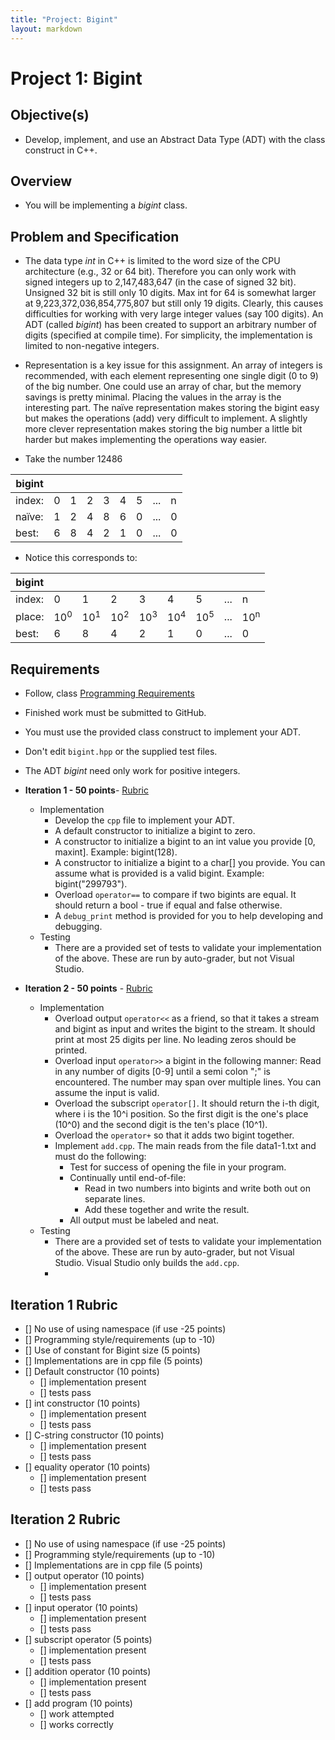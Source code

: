 ```yaml
---
title: "Project: Bigint"
layout: markdown
---
```


# Project 1: Bigint

## Objective(s)
* Develop, implement, and use an Abstract Data Type (ADT) with the class construct in C++. 

## Overview
* You will be implementing a *bigint* class.  

## Problem and Specification
* The data type *int* in C++ is limited to the word size of the CPU architecture (e.g., 32 or 64 bit). Therefore you can only work with signed integers up to 2,147,483,647 (in the case of signed 32 bit). Unsigned 32 bit is still only 10 digits. Max int for 64 is somewhat larger at 9,223,372,036,854,775,807 but still only 19 digits. Clearly, this causes difficulties for working with very large integer values (say 100 digits). An ADT (called *bigint*) has been created to support an arbitrary number of digits (specified at compile time).  For simplicity, the implementation is limited to non-negative integers. 

* Representation is a key issue for this assignment. An array of integers is recommended, with each element representing one single digit (0 to 9) of the big number. One could use an array of char, but the memory savings is pretty minimal. Placing the values in the array is the interesting part. The naïve representation makes storing the bigint easy but makes the operations (add) very difficult to implement. A slightly more clever representation makes storing the big number a little bit harder but makes implementing the operations way easier.

* Take the number 12486

|bigint|||||||||
|---|---|---|---|---|---|---|---|---|
|index:|0|1|2|3|4|5| ... |n|
|naïve:|1|2|4|8|6|0| ... |0|
|best:|6|8|4|2|1|0|...|0|

* Notice this corresponds to:

|bigint|||||||||
|---|---|---|---|---|---|---|---|---|
|index:|0|1|2|3|4|5| ... |n|
|place:|10<sup>0</sup>|10<sup>1</sup>|10<sup>2</sup>|10<sup>3</sup>|10<sup>4</sup>|10<sup>5</sup>| ... |10<sup>n</sup>|
|best:|6|8|4|2|1|0|...|0|


## Requirements
* Follow,  class [Programming Requirements](https://mjdecker.github.io/standards/coding-standards.html)
* Finished work must be submitted to GitHub.
* You must use the provided class construct to implement your ADT.
* Don't edit `bigint.hpp` or the supplied test files.
* The ADT *bigint* need only work for positive integers.
* **Iteration 1 - 50 points**-  [Rubric](#iteration-1-rubric)
    * Implementation
        * Develop the `cpp` file to implement your ADT.
        * A default constructor to initialize a bigint to zero.
        * A constructor to initialize a bigint to an int value you provide [0, maxint]. Example: bigint(128).
        * A constructor to initialize a bigint to a char[] you provide. You can assume what is provided is a valid bigint. Example: bigint("299793").
        * Overload `operator==` to compare if two bigints are equal. It should return a bool - true if equal and false otherwise.
        * A `debug_print` method is provided for you to help developing and debugging.
    * Testing
        * There are a provided set of tests to validate your implementation of the above. These are run by auto-grader, but not Visual Studio.

* **Iteration 2 - 50 points** - [Rubric](#iteration-2-rubric)
    * Implementation
        * Overload output `operator<<` as a friend, so that it takes a stream and bigint as input and writes the bigint to the stream. It should print at most 25 digits per line. No leading zeros should be printed.
        * Overload input `operator>>` a bigint in the following manner: Read in any number of digits [0-9] until a semi colon ";" is encountered. The number may span over multiple lines. You can assume the input is valid.
        * Overload the subscript `operator[]`. It should return the i-th digit, where i is the 10^i position. So the first digit is the one's place (10^0) and the second digit is the ten's place (10^1).
        * Overload the `operator+` so that it adds two bigint together.
        * Implement `add.cpp`.  The main reads from the file data1-1.txt and must do the following:
            * Test for success of opening the file in your program.
            * Continually until end-of-file:
                * Read in two numbers into bigints and write both out on separate lines.
                * Add these together and write the result.
            * All output must be labeled and neat.
    * Testing
        * There are a provided set of tests to validate your implementation of the above. These are run by auto-grader, but not Visual Studio.  Visual Studio only builds the `add.cpp`.
        * 

## Iteration 1 Rubric
* [] No use of using namespace (if use -25 points)
* [] Programming style/requirements (up to -10)
* [] Use of constant for Bigint size (5 points)
* [] Implementations are in cpp file (5 points)
* [] Default constructor (10 points)
    * [] implementation present
    * [] tests pass
* [] int constructor (10 points)
    * [] implementation present
    * [] tests pass
* [] C-string constructor (10 points)
    * [] implementation present
    * [] tests pass
* [] equality operator (10 points)
    * [] implementation present
    * [] tests pass

## Iteration 2 Rubric
* [] No use of using namespace (if use -25 points)
* [] Programming style/requirements (up to -10)
* [] Implementations are in cpp file (5 points)
* [] output operator (10 points)
    * [] implementation present
    * [] tests pass
* [] input operator (10 points)
    * [] implementation present
    * [] tests pass
* [] subscript operator (5 points)
    * [] implementation present
    * [] tests pass
* [] addition operator (10 points)
    * [] implementation present
    * [] tests pass
* [] add program (10 points)
    * [] work attempted
    * [] works correctly
